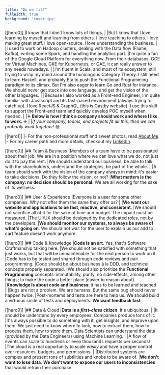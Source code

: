```yaml
---
title: "Do we fit?"
fullWidth: true
background: 'cover.jpg'
---
```


[[hero0]]
|I know that I don't know lots of things.
|
|But I know that I love learning by myself and learning from others. I love teaching to others. I love making great stuff. I love open-source. I love understanding the business.
|
|I used to work on Hadoop clusters, dealing with the Data flow (Flume, Kafka), writing some Spark, and handling the analytics part.
|I'm quite a fan of the Google Cloud Platform for everything now. From their databases, GCE for Virtual Machines, GKE for Kubernetes, or GAE, it can really answer to any needs nowadays.
|
|I'm fluent in Scala, and most of its ecosystem, still trying to wrap my mind around the humongous Category Theory. I still need to learn Haskell, and probably Eta to push the Functional Programming paradigm to its climax. But I'm also eager to learn Go and Rust for instance. We should never get stuck into one language, and get the vision of the other languages.
|
|Because I also worked as a Front-end Engineer, I'm quite familiar with Javascript and its fast-paced environment (always trying to catch up). I love ReactJS & GraphQL (this is Gastby website). I use this skill to support the Front-end team and quickly develop POC myself when needed.
|
|**↓ Below is how I think a company should work and where I like to work. ↓**
|
|_If your company, teams, and projects fit all this, then we can probably work together!_ :sunglasses:

[[hero1]]
|- For the non-professional stuff and sweet photos, read [About Me](/about-me).
|- For my career path and more details, checkout my [LinkedIn](https://www.linkedin.com/in/st%C3%A9phane-derosiaux/).

[[hero0]]
|## Team & Business
|Members of a team have to be passionated about their job. We are in a position where we can love what we do, not just do it to pay the rent.
|We should understand our business, be able to talk with the shareholders, understand the strategies, be part of the whole.
|
|A team should work with the vision of the company always in mind: it's easier to take decisions. Do they follow the vision, or not?
|**What matters is the company: no decision should be personal**. We are all working for the sake of its wellness.

[[hero0]]
|## User & Experience
|Everyone is a user for some other companies. Why not offer them the same they offer us?
|
|**We want our website and applications to be fast, reactive, and consistent**.
|We should not sacrifice all of it for the sake of time and budget. The impact must be measured.
|The UI/UX should be designed by the dedicated roles, not by the developers.
|**We should monitor our systems, to always be aware of what's going on**. We should not wait for the user to explain us our add to cart feature doesn't work anymore.

[[hero0]]
|## Code & Knowledge
|**Code is an art**. Yes, that's Software Craftmanship talking here.
|We should not be satisfied with something that just works, but that will be unmaintenable for the next person to work on it.
|Code has to be tested and shared through code reviews and pair programming.
|Code should be about business à la DDD, and technical concepts properly separated.
|We should also prioritize the **Functional Programming** concepts: immutability, purity, no side-effects, among other things; to make the code a better place (easier to reason about).
|**Knowledge is about code and business**: it has to be learned and teached.
|
|Bugs are not a problem. We are humans. But the same bug should never happen twice.
|Post-mortems and tests are here to help us. We should build a virtuous circle of tests and deployments. **We want feedback fast**.

[[hero0]]
|## Data & Cloud
|**Data is a _first-class citizen_**. It's ubiquitous.
|
|It should be understand by every employees. Companies produce tons of it.
|It's always possible to do something with it, get insights, and improve upon them. We just need to know where to look, how to extract them, how to process them, how to store them. Data Scientists can understand the data (provided by the Data Engineers) using Machine Learning.
|
|A flow of events can scale to hundreds or even thousands requests per seconds!
|The cloud is a real opportunity to scale _easily_ and have a proper control over resources, budgets, and permissions.
|
|Distributed systems are complex and present tons of subtilities and knobs to be aware of.
|**We don't want to lose data**. **We don't want to expose our users to inconsistencies** that would refrain their purchase.
